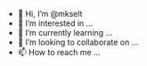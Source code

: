 - 👋 Hi, I’m @mkselt
- 👀 I’m interested in ...
- 🌱 I’m currently learning ...
- 💞️ I’m looking to collaborate on ...
- 📫 How to reach me ...

<!---
mkselt/mkselt is a ✨ special ✨ repository because its `README.md` (this file) appears on your GitHub profile.
You can click the Preview link to take a look at your changes.
--->
